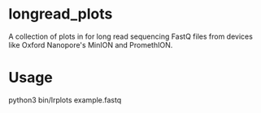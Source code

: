 # longread_plots
A collection of plots in for long read sequencing FastQ files from devices like Oxford Nanopore's MinION and PromethION.
# Usage
python3 bin/lrplots example.fastq
